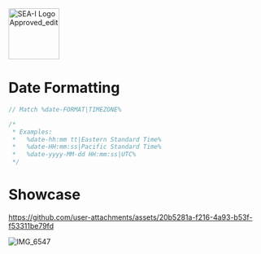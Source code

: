 
<img width="100" height="100" alt="SEA-I Logo Approved_edit" src="https://github.com/user-attachments/assets/ca65e135-4723-491d-95e9-49355dc2d8ac" />

# Date Formatting

```cs
// Match %date-FORMAT|TIMEZONE%

/*
 * Examples:
 *   %date-hh:mm tt|Eastern Standard Time%
 *   %date-HH:mm:ss|Pacific Standard Time%
 *   %date-yyyy-MM-dd HH:mm:ss|UTC%
 */
```

# Showcase
https://github.com/user-attachments/assets/20b5281a-f216-4a93-b53f-f53311be79fd





![IMG_6547](https://github.com/user-attachments/assets/8788905a-ae86-4778-aa1f-2bfcce461841)

